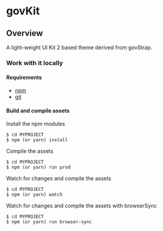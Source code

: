 # govKit

## Overview

A light-weight UI Kit 2 based theme derived from govStrap.

### Work with it locally

#### Requirements
- [npm](https://www.npmjs.com/)
- [git](https://git-scm.com/)

#### Build and compile assets

Install the npm modules

    $ cd MYPROJECT
    $ npm (or yarn) install

Compile the assets

    $ cd MYPROJECT
    $ npm (or yarn) run prod

Watch for changes and compile the assets

    $ cd MYPROJECT
    $ npm (or yarn) watch

Watch for changes and compile the assets with browserSync

    $ cd MYPROJECT
    $ npm (or yarn) run browser-sync
